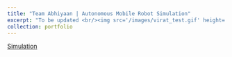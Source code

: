 ```yaml
---
title: "Team Abhiyaan | Autonomous Mobile Robot Simulation"
excerpt: "To be updated <br/><img src='/images/virat_test.gif' height='300'>"
collection: portfolio
---
```


[Simulation](https://github.com/NuminousLozenge/virat-simulation)